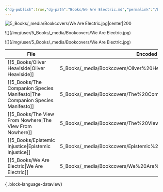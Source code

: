 ```yaml
---
{"dg-publish":true,"dg-path":"Books/We Are Electric.md","permalink":"/books/we-are-electric/","tags":["type/book"],"created":"2024-12-15T11:18:32.170+01:00","updated":"2024-12-15T18:56:01.584+01:00"}
---
```


![5_Books/_media/Bookcovers/We Are Electric.jpg|center|200](/img/user/5_Books/_media/Bookcovers/We%20Are%20Electric.jpg)



![](/img/user/5_Books/_media/Bookcovers/We Are Electric.jpg)


![](/img/user/5_Books/_media/Bookcovers/We Are Electric.jpg)


| File                                                                            | Encoded Path                                                        | Original Path                                                 |
| ------------------------------------------------------------------------------- | ------------------------------------------------------------------- | ------------------------------------------------------------- |
| [[5_Books/Oliver Heaviside\|Oliver Heaviside]]                               | 5_Books/_media/Bookcovers/Oliver%20Heaviside.jpg                    | 5_Books/_media/Bookcovers/Oliver Heaviside.jpg                |
| [[5_Books/The Companion Species Manifesto\|The Companion Species Manifesto]] | 5_Books/_media/Bookcovers/The%20Companion%20Species%20Manifesto.jpg | 5_Books/_media/Bookcovers/The Companion Species Manifesto.jpg |
| [[5_Books/The View From Nowhere\|The View From Nowhere]]                     | 5_Books/_media/Bookcovers/The%20View%20From%20Nowhere.jpg           | 5_Books/_media/Bookcovers/The View From Nowhere.jpg           |
| [[5_Books/Epistemic Injustice\|Epistemic Injustice]]                         | 5_Books/_media/Bookcovers/Epistemic%20Injustice.jpg                 | 5_Books/_media/Bookcovers/Epistemic Injustice.jpg             |
| [[5_Books/We Are Electric\|We Are Electric]]                                 | 5_Books/_media/Bookcovers/We%20Are%20Electric.jpg                   | 5_Books/_media/Bookcovers/We Are Electric.jpg                 |

{ .block-language-dataview}


